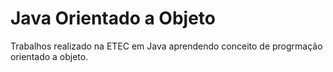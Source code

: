 # Java Orientado a Objeto
Trabalhos realizado na ETEC em Java aprendendo conceito de progrmação orientado a objeto.
